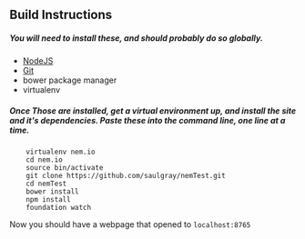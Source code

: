 
## Build Instructions

##### You will need to install these, and should probably do so globally.

* [NodeJS](https://nodejs.org/en/)
* [Git](https://git-scm.com/)
* bower package manager
* virtualenv

##### Once Those are installed, get a virtual environment up, and install the site and it's dependencies. Paste these into the command line, one line at a time.

```
    virtualenv nem.io
    cd nem.io
    source bin/activate
    git clone https://github.com/saulgray/nemTest.git
    cd nemTest
    bower install
    npm install
    foundation watch
```

Now you should have a webpage that opened to `localhost:8765`
